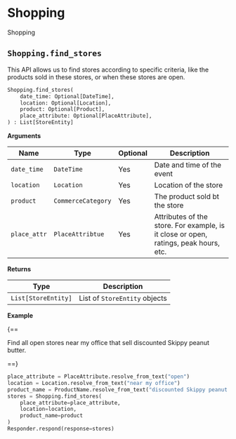 # Shopping

Shopping

## `Shopping.find_stores`

This API allows us to find stores according to specific criteria, like the products sold in these stores, or when these stores are open.

```py
Shopping.find_stores(
    date_time: Optional[DateTime],
    location: Optional[Location],
    product: Optional[Product],
    place_attribute: Optional[PlaceAttribute],
) : List[StoreEntity]
```

**Arguments**

| Name         | Type               | Optional | Description                                                                          |
| ------------ | ------------------ | -------- | ------------------------------------------------------------------------------------ |
| `date_time`  | `DateTime`         | Yes      | Date and time of the event                                                           |
| `location`   | `Location`         | Yes      | Location of the store                                                                |
| `product`    | `CommerceCategory` | Yes      | The product sold bt the store                                                        |
| `place_attr` | `PlaceAttribtue`   | Yes      | Attributes of the store. For example, is it close or open, ratings, peak hours, etc. |

**Returns**

| Type                | Description                   |
| ------------------- | ----------------------------- |
| `List[StoreEntity]` | List of `StoreEntity` objects |

**Example**

{==

Find all open stores near my office that sell discounted Skippy peanut butter.

==}

```py
place_attribute = PlaceAttribute.resolve_from_text("open")
location = Location.resolve_from_text("near my office")
product_name = ProductName.resolve_from_text("discounted Skippy peanut butter")
stores = Shopping.find_stores(
    place_attribute=place_attribute,
    location=location,
    product_name=product
)
Responder.respond(response=stores)
```
